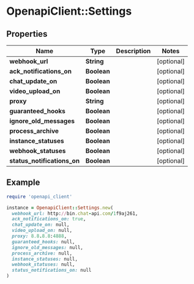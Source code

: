 # OpenapiClient::Settings

## Properties

| Name | Type | Description | Notes |
| ---- | ---- | ----------- | ----- |
| **webhook_url** | **String** |  | [optional] |
| **ack_notifications_on** | **Boolean** |  | [optional] |
| **chat_update_on** | **Boolean** |  | [optional] |
| **video_upload_on** | **Boolean** |  | [optional] |
| **proxy** | **String** |  | [optional] |
| **guaranteed_hooks** | **Boolean** |  | [optional] |
| **ignore_old_messages** | **Boolean** |  | [optional] |
| **process_archive** | **Boolean** |  | [optional] |
| **instance_statuses** | **Boolean** |  | [optional] |
| **webhook_statuses** | **Boolean** |  | [optional] |
| **status_notifications_on** | **Boolean** |  | [optional] |

## Example

```ruby
require 'openapi_client'

instance = OpenapiClient::Settings.new(
  webhook_url: http://bin.chat-api.com/1f9aj261,
  ack_notifications_on: true,
  chat_update_on: null,
  video_upload_on: null,
  proxy: 8.8.8.8:4888,
  guaranteed_hooks: null,
  ignore_old_messages: null,
  process_archive: null,
  instance_statuses: null,
  webhook_statuses: null,
  status_notifications_on: null
)
```

